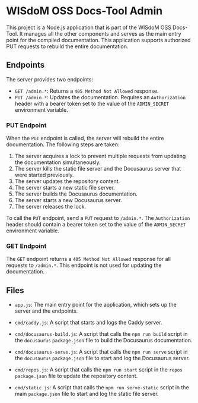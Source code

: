 # WISdoM OSS Docs-Tool Admin

This project is a Node.js application that is part of the WISdoM OSS Docs-Tool. 
It manages all the other components and serves as the main entry point for the 
compiled documentation. 
This application supports authorized PUT requests to rebuild the entire 
documentation.

## Endpoints

The server provides two endpoints:

- `GET /admin.*`: Returns a `405 Method Not Allowed` response.
- `PUT /admin.*`: Updates the documentation. 
  Requires an `Authorization` header with a bearer token set to the value of the 
  `ADMIN_SECRET` environment variable.

### PUT Endpoint

When the `PUT` endpoint is called, the server will rebuild the entire 
documentation. 
The following steps are taken:

1. The server acquires a lock to prevent multiple requests from updating the 
   documentation simultaneously.
2. The server kills the static file server and the Docusaurus server that were 
   started previously.
3. The server updates the repository content.
4. The server starts a new static file server.
5. The server builds the Docusaurus documentation.
6. The server starts a new Docusaurus server.
7. The server releases the lock.

To call the `PUT` endpoint, send a `PUT` request to `/admin.*`. 
The `Authorization` header should contain a bearer token set to the value of the 
`ADMIN_SECRET` environment variable.

### GET Endpoint

The `GET` endpoint returns a `405 Method Not Allowed` response for all requests 
to `/admin.*`. 
This endpoint is not used for updating the documentation.

## Files

- `app.js`: The main entry point for the application, which sets up the server 
  and the endpoints.

- `cmd/caddy.js`: A script that starts and logs the Caddy server.

- `cmd/docusaurus-build.js`: A script that calls the `npm run build` script in 
  the `docusaurus` `package.json` file to build the Docusaurus documentation.

- `cmd/docusaurus-serve.js`: A script that calls the `npm run serve` script in 
  the `docusaurus` `package.json` file to start and log the Docusaurus server.

- `cmd/repos.js`: A script that calls the `npm run start` script in the `repos` 
  `package.json` file to update the repository content.

- `cmd/static.js`: A script that calls the `npm run serve-static` script in the 
  main `package.json` file to start and log the static file server.
